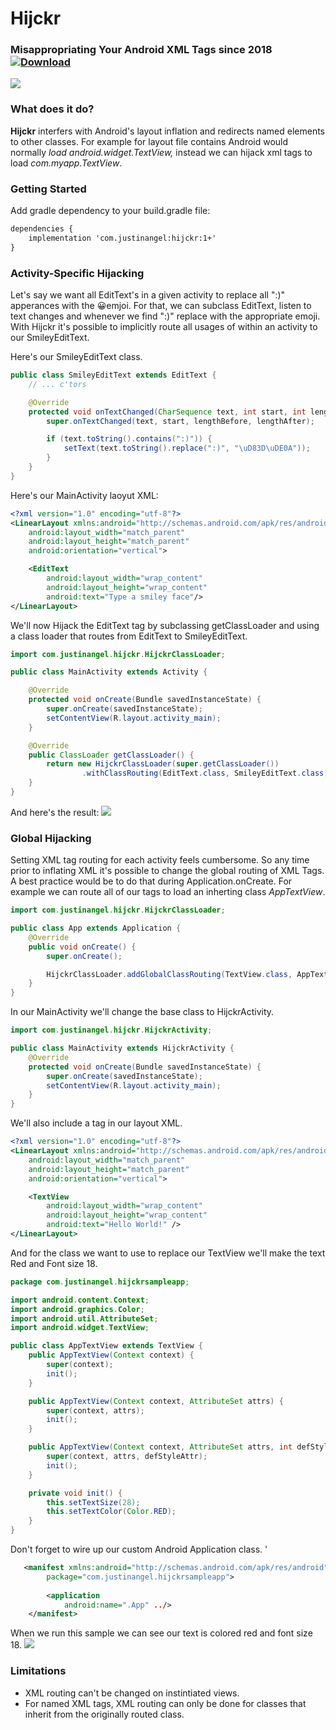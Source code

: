 # Hijckr
### Misappropriating Your Android XML Tags since 2018 [ ![Download](https://api.bintray.com/packages/nisrulz/maven/awesomelib/images/download.svg) ](https://bintray.com/nisrulz/maven/awesomelib/_latestVersion)

![](https://i.imgur.com/51cTskB.png)

### What does it do? 
**Hijckr** interfers with Android's layout inflation and redirects named elements to other classes. For example for layout file contains <TextView /> Android would normally *load android.widget.TextView,* instead we can hijack <TextView /> xml tags to load *com.myapp.TextView*.

### Getting Started
Add gradle dependency to your build.gradle file: 

```xml
dependencies {
    implementation 'com.justinangel:hijckr:1+'
}
```

### Activity-Specific Hijacking 
Let's say we want all EditText's in a given activity to replace all ":)" apperances with the 😀emjoi. For that, we can subclass EditText, listen to text changes and whenever we find ":)" replace with the appropriate emoji. With Hijckr it's possible to implicitly route all usages of <EditText /> within an activity to our SmileyEditText.

Here's our SmileyEditText class. 
```java
public class SmileyEditText extends EditText {
    // ... c'tors 

    @Override
    protected void onTextChanged(CharSequence text, int start, int lengthBefore, int lengthAfter) {
        super.onTextChanged(text, start, lengthBefore, lengthAfter);

        if (text.toString().contains(":)")) {
            setText(text.toString().replace(":)", "\uD83D\uDE0A"));
        }
    }
}

```

Here's our MainActivity laoyut XML: 
```xml
<?xml version="1.0" encoding="utf-8"?>
<LinearLayout xmlns:android="http://schemas.android.com/apk/res/android"
    android:layout_width="match_parent"
    android:layout_height="match_parent"
    android:orientation="vertical">

    <EditText
        android:layout_width="wrap_content"
        android:layout_height="wrap_content"
        android:text="Type a smiley face"/>
</LinearLayout>
```

We'll now Hijack the EditText tag by subclassing getClassLoader and using a class loader that routes from EditText to SmileyEditText. 
```java
import com.justinangel.hijckr.HijckrClassLoader;

public class MainActivity extends Activity {

    @Override
    protected void onCreate(Bundle savedInstanceState) {
        super.onCreate(savedInstanceState);
        setContentView(R.layout.activity_main);
    }

    @Override
    public ClassLoader getClassLoader() {
        return new HijckrClassLoader(super.getClassLoader())
                .withClassRouting(EditText.class, SmileyEditText.class);
    }
}

```
And here's the result:
![](http://g.recordit.co/OFRVwwi6Rs.gif)

###  Global Hijacking  
Setting XML tag routing for each activity feels cumbersome. So any time prior to inflating XML it's possible to change the global routing of XML Tags. A best practice would be to do that during Application.onCreate. For example we can route all of our *<TextView />* tags to load an inherting class *AppTextView*. 

```java
import com.justinangel.hijckr.HijckrClassLoader;

public class App extends Application {
    @Override
    public void onCreate() {
        super.onCreate();

        HijckrClassLoader.addGlobalClassRouting(TextView.class, AppTextView.class);
    }
}
```

In our MainActivity we'll change the base class to HijckrActivity. 
```java
import com.justinangel.hijckr.HijckrActivity;

public class MainActivity extends HijckrActivity {
    @Override
    protected void onCreate(Bundle savedInstanceState) {
        super.onCreate(savedInstanceState);
        setContentView(R.layout.activity_main);
    }
}
```
We'll also include a <TextView /> tag in our layout XML. 
```xml
<?xml version="1.0" encoding="utf-8"?>
<LinearLayout xmlns:android="http://schemas.android.com/apk/res/android"
    android:layout_width="match_parent"
    android:layout_height="match_parent"
    android:orientation="vertical">

    <TextView
        android:layout_width="wrap_content"
        android:layout_height="wrap_content"
        android:text="Hello World!" />
</LinearLayout>
```
And for the class we want to use to replace our TextView we'll  make the text Red and Font size 18. 
```java
package com.justinangel.hijckrsampleapp;

import android.content.Context;
import android.graphics.Color;
import android.util.AttributeSet;
import android.widget.TextView;

public class AppTextView extends TextView {
    public AppTextView(Context context) {
        super(context);
        init();
    }

    public AppTextView(Context context, AttributeSet attrs) {
        super(context, attrs);
        init();
    }

    public AppTextView(Context context, AttributeSet attrs, int defStyleAttr) {
        super(context, attrs, defStyleAttr);
        init();
    }

    private void init() {
        this.setTextSize(28);
        this.setTextColor(Color.RED);
    }
}

```
Don't forget to wire up our custom Android Application class. '
```xml
   <manifest xmlns:android="http://schemas.android.com/apk/res/android"
        package="com.justinangel.hijckrsampleapp">
    
        <application
            android:name=".App" ../>
    </manifest>
```

When we run this sample we can see our text is colored red and font size 18. 
![](https://i.imgur.com/5RoKjDG.png)

### Limitations 
- XML routing can't be changed on instintiated views.
- For named XML tags, XML routing can only be done for classes that inherit from the originally routed class. 
